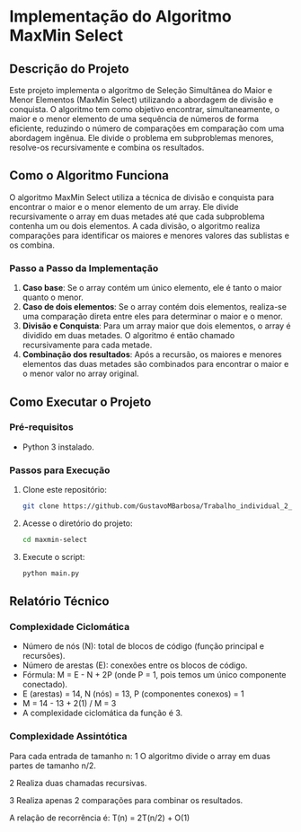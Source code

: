 # Implementação do Algoritmo MaxMin Select

## Descrição do Projeto
Este projeto implementa o algoritmo de Seleção Simultânea do Maior e Menor Elementos (MaxMin Select) utilizando a abordagem de divisão e conquista. O algoritmo tem como objetivo encontrar, simultaneamente, o maior e o menor elemento de uma sequência de números de forma eficiente, reduzindo o número de comparações em comparação com uma abordagem ingênua. Ele divide o problema em subproblemas menores, resolve-os recursivamente e combina os resultados.

## Como o Algoritmo Funciona
O algoritmo MaxMin Select utiliza a técnica de divisão e conquista para encontrar o maior e o menor elemento de um array. Ele divide recursivamente o array em duas metades até que cada subproblema contenha um ou dois elementos. A cada divisão, o algoritmo realiza comparações para identificar os maiores e menores valores das sublistas e os combina.

### Passo a Passo da Implementação
1. **Caso base**: Se o array contém um único elemento, ele é tanto o maior quanto o menor.
2. **Caso de dois elementos**: Se o array contém dois elementos, realiza-se uma comparação direta entre eles para determinar o maior e o menor.
3. **Divisão e Conquista**: Para um array maior que dois elementos, o array é dividido em duas metades. O algoritmo é então chamado recursivamente para cada metade.
4. **Combinação dos resultados**: Após a recursão, os maiores e menores elementos das duas metades são combinados para encontrar o maior e o menor valor no array original.

## Como Executar o Projeto
### Pré-requisitos
- Python 3 instalado.

### Passos para Execução
1. Clone este repositório:
   ```bash
   git clone https://github.com/GustavoMBarbosa/Trabalho_individual_2_FPAA.git
2. Acesse o diretório do projeto:
   ```bash
   cd maxmin-select
   ```
3. Execute o script:
   ```bash
   python main.py
   ```
## Relatório Técnico

### Complexidade Ciclomática
- Número de nós (N): total de blocos de código (função principal e recursões).
- Número de arestas (E): conexões entre os blocos de código.
- Fórmula: M = E - N + 2P (onde P = 1, pois temos um único componente conectado).
- E (arestas) = 14, N (nós) = 13, P (componentes conexos) = 1
- M = 14 - 13 + 2(1) / M = 3
- A complexidade ciclomática da função é 3.

### Complexidade Assintótica

Para cada entrada de tamanho n:
1 O algoritmo divide o array em duas partes de tamanho n/2.

2 Realiza duas chamadas recursivas.

3 Realiza apenas 2 comparações para combinar os resultados.

A relação de recorrência é:
T(n)  = 2T(n/2) + O(1)
